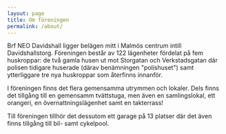 ```yaml
---
layout: page
title: Om föreningen
permalink: /about/
---
```


Brf NEO Davidshall ligger belägen mitt i Malmös centrum intill Davidshallstorg.
Föreningen består av 122 lägenheter fördelat på fem huskroppar: de två gamla
husen ut mot Storgatan och Verkstadsgatan där polisen tidigare huserade (därav
benämningen "polishuset") samt ytterliggare tre nya huskroppar som återfinns
innanför.

I föreningen finns det flera gemensamma utrymmen och lokaler. Dels finns det
tillgång till en gemensamm tvättstuga, men även en samlingslokal, ett orangeri,
en övernattningslägenhet samt en takterrass!

Till föreningen tillhör det dessutom ett garage på 13 platser där det även finns
tillgång till bil- samt cykelpool.
